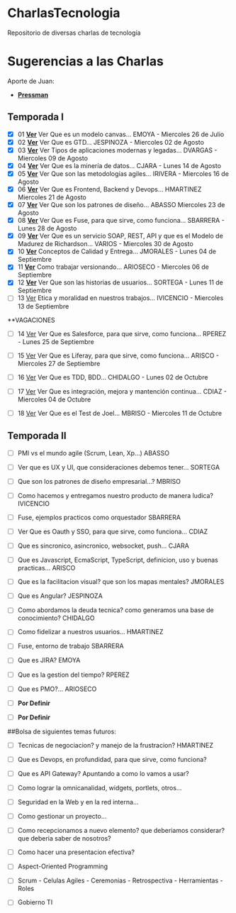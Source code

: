 # CharlasTecnologia
Repositorio de diversas charlas de tecnología

# Sugerencias a las Charlas
Aporte de Juan:
- [**Pressman**](http://cotana.informatica.edu.bo/downloads/ld-Ingenieria.de.software.enfoque.practico.7ed.Pressman.PDF)


## Temporada I

- [x] 01	**[Ver](https://github.com/silverfox78/CharlasTecnologia/tree/master/S01_01_Modelo_Canvas%20-%20EMOYA)** Ver Que es un modelo canvas…	EMOYA	-	Miercoles 26 de Julio
- [x] 02	**[Ver](https://github.com/silverfox78/CharlasTecnologia/tree/master/S01_02_GTD%20-%20JESPINOZA)** Ver Que es GTD…	JESPINOZA	-	Miercoles 02 de Agosto
- [x] 03	**[Ver](https://github.com/silverfox78/CharlasTecnologia/tree/master/S01_03_Aplicaciones%20modernas%20y%20legadas%20-%20DVARGAS)** Ver Tipos de aplicaciones modernas y legadas…	DVARGAS	-	Miercoles 09 de Agosto
- [x] 04	**[Ver](https://github.com/silverfox78/CharlasTecnologia/tree/master/S01_04_Mineria_Datos%20-%20CJARA)** Ver Que es la minería de datos…	CJARA	-	Lunes 14 de Agosto
- [x] 05	**[Ver](https://github.com/silverfox78/CharlasTecnologia/tree/master/S01_05_Metodologias_Agiles%20-%20IRIVERA)** Ver Que son las metodologías agiles…	IRIVERA	-	Miercoles 16 de Agosto
- [x] 06	**[Ver](https://github.com/silverfox78/CharlasTecnologia/tree/master/S01_06_Frontend_Backend_y_Devops%20-%20HMARTINEZ)** Ver Que es Frontend, Backend y Devops…	HMARTINEZ	Miercoles 21 de Agosto
- [x] 07	**[Ver](https://github.com/silverfox78/CharlasTecnologia/tree/master/S01_07_Patrones_de_Diseño%20-%20ABASSO)** Ver Que son los patrones de diseño…	ABASSO	Miercoles 23 de Agosto
- [x] 08	**[Ver](https://github.com/silverfox78/CharlasTecnologia/tree/master/S01_08_Fuse%20-%20SBARRERA)** Ver Que es Fuse, para que sirve, como funciona…	SBARRERA	-	Lunes 28 de Agosto
- [x] 09	**[Ver](https://github.com/silverfox78/CharlasTecnologia/tree/master/S01_09_Soap_Rest_Api_Richardson%20-%20CIBACACHE)** Ver Que es un servicio SOAP, REST, API y que es el Modelo de Madurez de Richardson… 	VARIOS	-	Miercoles 30 de Agosto
- [x] 10	**[Ver](https://github.com/silverfox78/CharlasTecnologia/tree/master/S01_10_Conceptos_de_Calidad_y_Entrega%20-%20JMORALES)** Conceptos de Calidad y Entrega...	JMORALES	-	Lunes 04 de Septiembre
- [x] 11	**[Ver](https://github.com/silverfox78/CharlasTecnologia/tree/master/S01_11_Trabajo_Versionado%20-%20ARIOSECO)** Como trabajar versionando...	ARIOSECO	-	Miercoles 06 de Septiembre
- [x] 12	**[Ver](https://github.com/silverfox78/CharlasTecnologia/tree/master/S01_12_Historias_de_Usuario%20-%20SORTEGA)** Ver Que son las historias de usuarios…	SORTEGA		-	Lunes 11 de Septiembre
- [ ] 13	[Ver](https://github.com/silverfox78/CharlasTecnologia) Etica y moralidad en nuestros trabajos...	IVICENCIO	-	Miercoles 13 de Septiembre

**VAGACIONES

- [ ] 14	[Ver](https://github.com/silverfox78/CharlasTecnologia) Ver Que es Salesforce, para que sirve, como funciona…	RPEREZ	-	Lunes 25 de Septiembre
- [ ] 15	[Ver](https://github.com/silverfox78/CharlasTecnologia) Ver Que es Liferay, para que sirve, como funciona…	ARISCO	-	Miercoles 27 de Septiembre
- [ ] 16	[Ver](https://github.com/silverfox78/CharlasTecnologia) Ver Que es TDD, BDD…	CHIDALGO	-	Lunes 02 de Octubre
- [ ] 17	[Ver](https://github.com/silverfox78/CharlasTecnologia) Ver Que es integración, mejora y mantención continua…	CDIAZ	-	Miercoles 04 de Octubre
- [ ] 18	[Ver](https://github.com/silverfox78/CharlasTecnologia) Ver Que es el Test de Joel…	MBRISO	-	Miercoles 11 de Octubre


## Temporada II

- [ ] PMI vs el mundo agile (Scrum, Lean, Xp...)	ABASSO
- [ ] Ver que es UX y UI, que consideraciones debemos tener...	SORTEGA
- [ ] Que son los patrones de diseño empresarial...?	MBRISO
- [ ] Como hacemos y entregamos nuestro producto de manera ludica?	IVICENCIO
- [ ] Fuse, ejemplos practicos como orquestador	SBARRERA
- [ ] Ver Que es Oauth y SSO, para que sirve, como funciona…	CDIAZ
- [ ] Que es sincronico, asincronico, websocket, push...	CJARA
- [ ] Que es Javascript, EcmaScript, TypeScript, definicion, uso y buenas practicas...	ARISCO
- [ ] Que es la facilitacion visual? que son los mapas mentales?	JMORALES
- [ ] Que es Angular?	JESPINOZA
- [ ] Como abordamos la deuda tecnica? como generamos una base de conocimiento?	CHIDALGO
- [ ] Como fidelizar a nuestros usuarios...	HMARTINEZ
- [ ] Fuse, entorno de trabajo	SBARRERA
- [ ] Que es JIRA?	EMOYA
- [ ] Que es la gestion del tiempo?	RPEREZ
- [ ] Que es PMO?...	ARIOSECO
- [ ] **Por Definir**
- [ ] **Por Definir**


##Bolsa de siguientes temas futuros:
- [ ] Tecnicas de negociacion? y manejo de la frustracion?	HMARTINEZ
- [ ] Que es Devops, en profundidad, para que sirve, como funciona?
- [ ] Que es API Gateway? Apuntando a como lo vamos a usar?
- [ ] Como lograr la omnicanalidad, widgets, portlets, otros...
- [ ] Seguridad en la Web y en la red interna...
- [ ] Como gestionar un proyecto...
- [ ] Como recepcionamos a nuevo elemento? que deberiamos considerar? que deberia saber de nosotros?
- [ ] Como hacer una presentacion efectiva?
- [ ] Aspect-Oriented Programming
- [ ] Scrum - Celulas Agiles - Ceremonias - Retrospectiva - Herramientas - Roles
- [ ] Gobierno TI



